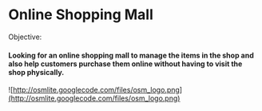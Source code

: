 # Online Shopping Mall #

Objective:

#### Looking for an online shopping mall to manage the items in the shop and also help customers purchase them online without having to visit the shop physically. ####


![http://osmlite.googlecode.com/files/osm_logo.png](http://osmlite.googlecode.com/files/osm_logo.png)